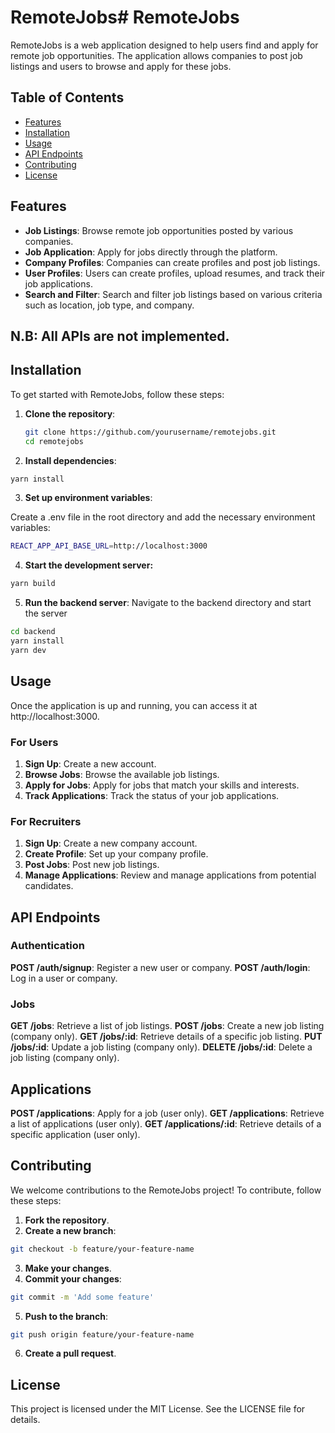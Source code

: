 # RemoteJobs# RemoteJobs

RemoteJobs is a web application designed to help users find and apply for remote job opportunities. The application allows companies to post job listings and users to browse and apply for these jobs.

## Table of Contents

- [Features](#features)
- [Installation](#installation)
- [Usage](#usage)
- [API Endpoints](#api-endpoints)
- [Contributing](#contributing)
- [License](#license)

## Features

- **Job Listings**: Browse remote job opportunities posted by various companies.
- **Job Application**: Apply for jobs directly through the platform.
- **Company Profiles**: Companies can create profiles and post job listings.
- **User Profiles**: Users can create profiles, upload resumes, and track their job applications.
- **Search and Filter**: Search and filter job listings based on various criteria such as location, job type, and company.

## N.B: All APIs are not implemented.

## Installation

To get started with RemoteJobs, follow these steps:

1. **Clone the repository**:
   ```bash
   git clone https://github.com/yourusername/remotejobs.git
   cd remotejobs
   ```

2. **Install dependencies**:

```bash
yarn install
```

3. **Set up environment variables**: 

Create a .env file in the root directory and add the necessary environment variables:

```bash
REACT_APP_API_BASE_URL=http://localhost:3000
```

4. **Start the development server:**

```bash
yarn build
```

5. **Run the backend server**: Navigate to the backend directory and start the server

```bash
cd backend
yarn install
yarn dev
```

## Usage

Once the application is up and running, you can access it at http://localhost:3000.

### For Users

1. **Sign Up**: Create a new account.
2. **Browse Jobs**: Browse the available job listings.
3. **Apply for Jobs**: Apply for jobs that match your skills and interests.
4. **Track Applications**: Track the status of your job applications.

### For Recruiters

1. **Sign Up**: Create a new company account.
2. **Create Profile**: Set up your company profile.
3. **Post Jobs**: Post new job listings.
4. **Manage Applications**: Review and manage applications from potential candidates.

## API Endpoints

### Authentication

**POST /auth/signup**: Register a new user or company.
**POST /auth/login**: Log in a user or company.

### Jobs

**GET /jobs**: Retrieve a list of job listings.
**POST /jobs**: Create a new job listing (company only).
**GET /jobs/:id**: Retrieve details of a specific job listing.
**PUT /jobs/:id**: Update a job listing (company only).
**DELETE /jobs/:id**: Delete a job listing (company only).


## Applications

**POST /applications**: Apply for a job (user only).
**GET /applications**: Retrieve a list of applications (user only).
**GET /applications/:id**: Retrieve details of a specific application (user only).

## Contributing

We welcome contributions to the RemoteJobs project! To contribute, follow these steps:

1. **Fork the repository**.
2. **Create a new branch**:

```bash
git checkout -b feature/your-feature-name
```

3. **Make your changes**.
4. **Commit your changes**:

```bash
git commit -m 'Add some feature'
```

5. **Push to the branch**:

```bash
git push origin feature/your-feature-name
```

6. **Create a pull request**.

## License

This project is licensed under the MIT License. See the LICENSE file for details.

